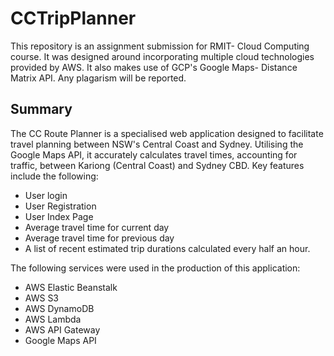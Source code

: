 # CCTripPlanner
This repository is an assignment submission for RMIT- Cloud Computing course. It was designed 
around incorporating multiple cloud technologies provided by AWS. It also makes use of GCP's
Google Maps- Distance Matrix API. Any plagarism will be reported.

## Summary
The CC Route Planner is a specialised web application designed to facilitate travel planning
between NSW's Central Coast and Sydney. Utilising the Google Maps API, it accurately
calculates travel times, accounting for traffic, between Kariong (Central Coast) and Sydney
CBD. Key features include the following:
- User login
- User Registration
- User Index Page
- Average travel time for current day
- Average travel time for previous day
- A list of recent estimated trip durations calculated every half an hour.

The following services were used in the production of this application:
- AWS Elastic Beanstalk
- AWS S3
- AWS DynamoDB
- AWS Lambda
- AWS API Gateway
- Google Maps API


